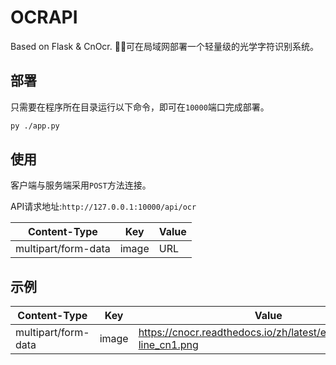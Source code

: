 # OCRAPI
Based on Flask &amp; CnOcr. 🎨✨可在局域网部署一个轻量级的光学字符识别系统。

## 部署

只需要在程序所在目录运行以下命令，即可在```10000```端口完成部署。

```bash
py ./app.py
```

## 使用

客户端与服务端采用```POST```方法连接。

API请求地址:```http://127.0.0.1:10000/api/ocr```

| Content-Type        | Key   | Value |
| ------------------- | ----- | ----- |
| multipart/form-data | image | URL   |

## 示例

| Content-Type        | Key   | Value                                                        |
| ------------------- | ----- | ------------------------------------------------------------ |
| multipart/form-data | image | https://cnocr.readthedocs.io/zh/latest/examples/multi-line_cn1.png |
